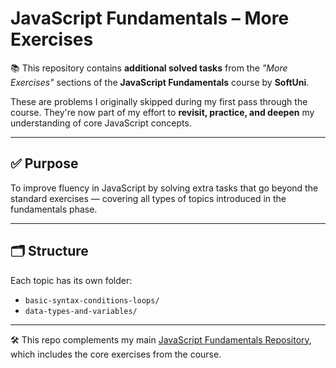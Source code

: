 # JavaScript Fundamentals – More Exercises

📚 This repository contains **additional solved tasks** from the _"More Exercises"_ sections of the **JavaScript Fundamentals** course by **SoftUni**.

These are problems I originally skipped during my first pass through the course. They're now part of my effort to **revisit, practice, and deepen** my understanding of core JavaScript concepts.

---

## ✅ Purpose

To improve fluency in JavaScript by solving extra tasks that go beyond the standard exercises — covering all types of topics introduced in the fundamentals phase.

---

## 🗂 Structure

Each topic has its own folder:

- `basic-syntax-conditions-loops/`
- `data-types-and-variables/`

---

🛠 This repo complements my main [JavaScript Fundamentals Repository](https://github.com/vasilenaph/Programming-Fundamentals-with-Javascript), which includes the core exercises from the course.
